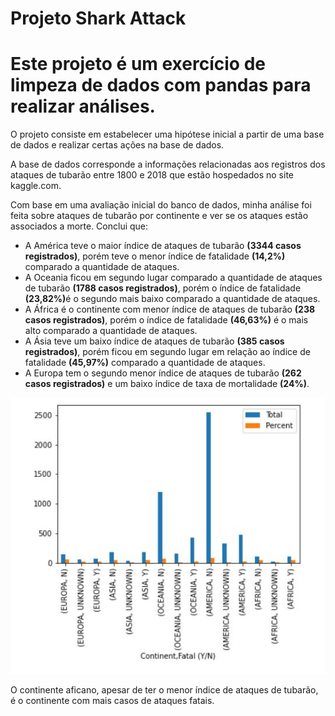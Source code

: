 # Projeto Shark Attack

# Este projeto é um exercício de limpeza de dados com pandas para realizar análises.

O projeto consiste em estabelecer uma hipótese inicial a partir de uma base de dados e realizar certas ações na base de dados.

A base de dados corresponde a informações relacionadas aos registros dos ataques de tubarão entre 1800 e 2018 que estão hospedados no site kaggle.com.


Com base em uma avaliação inicial do banco de dados, minha análise foi feita sobre ataques de tubarão por continente e ver se os ataques estão associados a morte.
Conclui que:

- A América teve o maior índice de ataques de tubarão <b>(3344 casos registrados)</b>, porém teve o menor índice de fatalidade <b>(14,2%)</b> comparado a quantidade de ataques.
- A Oceania ficou em segundo lugar comparado a quantidade de ataques de tubarão <b>(1788 casos registrados)</b>, porém o índice de fatalidade <b>(23,82%)</b>é o segundo mais baixo comparado a quantidade de ataques.
- A África é o continente com menor índice de ataques de tubarão <b>(238 casos registrados)</b>, porém o índice de fatalidade <b>(46,63%)</b> é o mais alto comparado a quantidade de ataques.
- A Ásia teve um baixo índice de ataques de tubarão <b>(385 casos registrados)</b>, porém ficou em segundo lugar em relação ao índice de fatalidade <b>(45,97%)</b> comparado a quantidade de ataques.
- A Europa tem o segundo menor índice de ataques de tubarão <b>(262 casos registrados)</b> e um baixo índice de taxa de mortalidade <b>(24%)</b>.

![Gráfico Continentes/Fatal](https://github.com/matheuszf/Projeto-Shark-Attack/blob/main/grafico.jpg)


O continente aficano, apesar de ter o menor índice de ataques de tubarão, é o continente com mais casos de ataques fatais.

